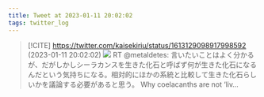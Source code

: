 ```yaml
---
title: Tweet at 2023-01-11 20:02:02
tags: twitter_log
---
```


> [!CITE] https://twitter.com/kaisekiriu/status/1613129098917998592 (2023-01-11 20:02:02)
> ![](https://twitter.com/kaisekiriu/status/1613129098917998592)
> RT @metaldetes: 言いたいことはよく分かるが、だがしかしシーラカンスを生きた化石と呼ばず何が生きた化石になるんだという気持ちになる。相対的にほかの系統と比較して生きた化石らしいかを議論する必要があると思う。
> Why coelacanths are not ‘liv…
